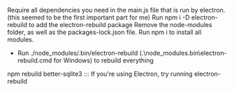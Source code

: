 Require all dependencies you need in the main.js file that is run by electron. (this seemed to be the first important part for me)
Run npm i -D electron-rebuild to add the electron-rebuild package
Remove the node-modules folder, as well as the packages-lock.json file.
Run npm i to install all modules.

- Run ./node_modules/.bin/electron-rebuild (.\node_modules\.bin\electron-rebuild.cmd for Windows) to rebuild everything

npm rebuild better-sqlite3  ::: If you're using Electron, try running electron-rebuild
